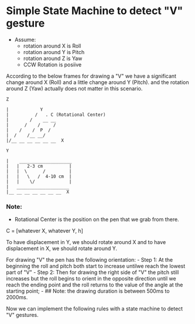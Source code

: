 # Simple State Machine to detect "V" gesture

- Assume:
    - rotation around X is Roll
    - rotation around Y is Pitch
    - rotation around Z is Yaw
    - CCW Rotation is posiive  

According to the below frames for drawing a "V" we have a significant change
around X (Roll) and a little change around Y (Pitch). and the rotation around
Z (Yaw) actually does not matter in this scenario.
  

```
Z  
  
|            Y  
|          /   . C (Rotational Center)  
|        /    __ __  
|      /    /     /  
|    /    /  P  /  
|  /    /__ __/  
|/__ __ __ __ __ __  X  

Y
        
|    ____________________
|   |   2-3 cm          |
|   |  \      /         | 
|   |   \   /  4-10 cm  | 
|   |    \/             |
|   ____________________
|__ __ __ __ __ __ __  X
```
### Note:
- Rotational Center is the position on the pen that we grab from there.  
  
C = [whatever X, whatever Y, h]  
        
To have displacement in Y, we should rotate around X and to have displacement
in X, we should rotate around Y.

For drawing "V" the pen has the following orientation:
    - Step 1: At the beginning the roll and pitch both start to increase untilwe reach the lowest part of "V"
    - Step 2: Then for drawing the right side of "V"  the pitch still increases
            but the roll begins to orient in the opposite direction until we
            reach the ending point and the roll returns to the value of the
            angle at the starting point;
    - ## Note: the drawing duration is between 500ms to 2000ms.

Now we can implement the following rules with a state machine to detect "V" gestures.